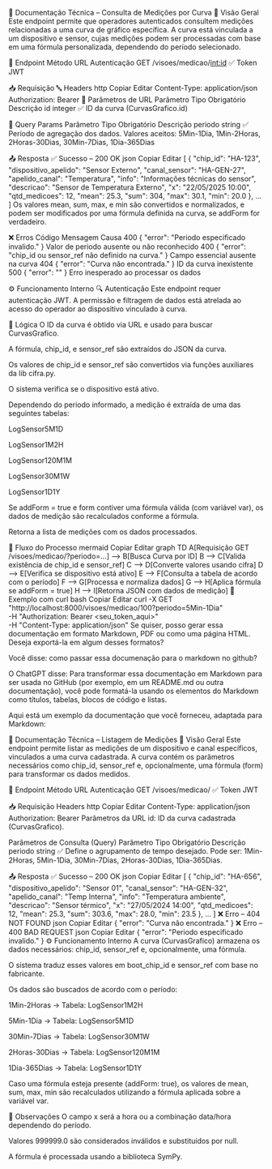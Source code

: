📘 Documentação Técnica – Consulta de Medições por Curva
📌 Visão Geral
Este endpoint permite que operadores autenticados consultem medições relacionadas a uma curva de gráfico específica. A curva está vinculada a um dispositivo e sensor, cujas medições podem ser processadas com base em uma fórmula personalizada, dependendo do período selecionado.

🔐 Endpoint
Método	URL	Autenticação
GET	/visoes/medicao/<int:id>	✅ Token JWT

📥 Requisição
🔤 Headers
http
Copiar
Editar
Content-Type: application/json  
Authorization: Bearer <token>
🧾 Parâmetros de URL
Parâmetro	Tipo	Obrigatório	Descrição
id	integer	✅	ID da curva (CurvasGrafico.id)

🔄 Query Params
Parâmetro	Tipo	Obrigatório	Descrição
periodo	string	✅	Período de agregação dos dados. Valores aceitos: 5Min-1Dia, 1Min-2Horas, 2Horas-30Dias, 30Min-7Dias, 1Dia-365Dias

📤 Resposta
✅ Sucesso – 200 OK
json
Copiar
Editar
[
  {
    "chip_id": "HA-123",
    "dispositivo_apelido": "Sensor Externo",
    "canal_sensor": "HA-GEN-27",
    "apelido_canal": "Temperatura",
    "info": "Informações técnicas do sensor",
    "descricao": "Sensor de Temperatura Externo",
    "x": "22/05/2025 10:00",
    "qtd_medicoes": 12,
    "mean": 25.3,
    "sum": 304,
    "max": 30.1,
    "min": 20.0
  },
  ...
]
Os valores mean, sum, max, e min são convertidos e normalizados, e podem ser modificados por uma fórmula definida na curva, se addForm for verdadeiro.

❌ Erros
Código	Mensagem	Causa
400	{ "error": "Periodo especificado invalido." }	Valor de periodo ausente ou não reconhecido
400	{ "error": "chip_id ou sensor_ref não definido na curva." }	Campo essencial ausente na curva
404	{ "error": "Curva não encontrada." }	ID da curva inexistente
500	{ "error": "<mensagem de erro interno>" }	Erro inesperado ao processar os dados

⚙️ Funcionamento Interno
🔍 Autenticação
Este endpoint requer autenticação JWT. A permissão e filtragem de dados está atrelada ao acesso do operador ao dispositivo vinculado à curva.

🔄 Lógica
O ID da curva é obtido via URL e usado para buscar CurvasGrafico.

A fórmula, chip_id, e sensor_ref são extraídos do JSON da curva.

Os valores de chip_id e sensor_ref são convertidos via funções auxiliares da lib cifra.py.

O sistema verifica se o dispositivo está ativo.

Dependendo do periodo informado, a medição é extraída de uma das seguintes tabelas:

LogSensor5M1D

LogSensor1M2H

LogSensor120M1M

LogSensor30M1W

LogSensor1D1Y

Se addForm = true e form contiver uma fórmula válida (com variável var), os dados de medição são recalculados conforme a fórmula.

Retorna a lista de medições com os dados processados.

🔁 Fluxo do Processo
mermaid
Copiar
Editar
graph TD
    A[Requisição GET /visoes/medicao/<id>?periodo=...] --> B[Busca Curva por ID]
    B --> C[Valida existência de chip_id e sensor_ref]
    C --> D[Converte valores usando cifra]
    D --> E[Verifica se dispositivo está ativo]
    E --> F[Consulta a tabela de acordo com o período]
    F --> G[Processa e normaliza dados]
    G --> H[Aplica fórmula se addForm = true]
    H --> I[Retorna JSON com dados de medição]
🧪 Exemplo com curl
bash
Copiar
Editar
curl -X GET "http://localhost:8000/visoes/medicao/100?periodo=5Min-1Dia" \
  -H "Authorization: Bearer <seu_token_aqui>" \
  -H "Content-Type: application/json"
Se quiser, posso gerar essa documentação em formato Markdown, PDF ou como uma página HTML. Deseja exportá-la em algum desses formatos?







Você disse:
como passar essa documenação para o markdown no github?


O ChatGPT disse:
Para transformar essa documentação em Markdown para ser usada no GitHub (por exemplo, em um README.md ou outra documentação), você pode formatá-la usando os elementos do Markdown como títulos, tabelas, blocos de código e listas.

Aqui está um exemplo da documentação que você forneceu, adaptada para Markdown:

📘 Documentação Técnica – Listagem de Medições
📌 Visão Geral
Este endpoint permite listar as medições de um dispositivo e canal específicos, vinculados a uma curva cadastrada. A curva contém os parâmetros necessários como chip_id, sensor_ref e, opcionalmente, uma fórmula (form) para transformar os dados medidos.

🔐 Endpoint
Método	URL	Autenticação
GET	/visoes/medicao/<id>	✅ Token JWT

📥 Requisição
Headers
http
Copiar
Editar
Content-Type: application/json  
Authorization: Bearer <token>
Parâmetros da URL
id: ID da curva cadastrada (CurvasGrafico).

Parâmetros de Consulta (Query)
Parâmetro	Tipo	Obrigatório	Descrição
periodo	string	✅	Define o agrupamento de tempo desejado. Pode ser: 1Min-2Horas, 5Min-1Dia, 30Min-7Dias, 2Horas-30Dias, 1Dia-365Dias.

📤 Resposta
✅ Sucesso – 200 OK
json
Copiar
Editar
[
  {
    "chip_id": "HA-656",
    "dispositivo_apelido": "Sensor 01",
    "canal_sensor": "HA-GEN-32",
    "apelido_canal": "Temp Interna",
    "info": "Temperatura ambiente",
    "descricao": "Sensor térmico",
    "x": "27/05/2024 14:00",
    "qtd_medicoes": 12,
    "mean": 25.3,
    "sum": 303.6,
    "max": 28.0,
    "min": 23.5
  },
  ...
]
❌ Erro – 404 NOT FOUND
json
Copiar
Editar
{
  "error": "Curva não encontrada."
}
❌ Erro – 400 BAD REQUEST
json
Copiar
Editar
{
  "error": "Periodo especificado invalido."
}
⚙️ Funcionamento Interno
A curva (CurvasGrafico) armazena os dados necessários: chip_id, sensor_ref e, opcionalmente, uma fórmula.

O sistema traduz esses valores em boot_chip_id e sensor_ref com base no fabricante.

Os dados são buscados de acordo com o período:

1Min-2Horas → Tabela: LogSensor1M2H

5Min-1Dia → Tabela: LogSensor5M1D

30Min-7Dias → Tabela: LogSensor30M1W

2Horas-30Dias → Tabela: LogSensor120M1M

1Dia-365Dias → Tabela: LogSensor1D1Y

Caso uma fórmula esteja presente (addForm: true), os valores de mean, sum, max, min são recalculados utilizando a fórmula aplicada sobre a variável var.

📎 Observações
O campo x será a hora ou a combinação data/hora dependendo do período.

Valores 999999.0 são considerados inválidos e substituídos por null.

A fórmula é processada usando a biblioteca SymPy.
